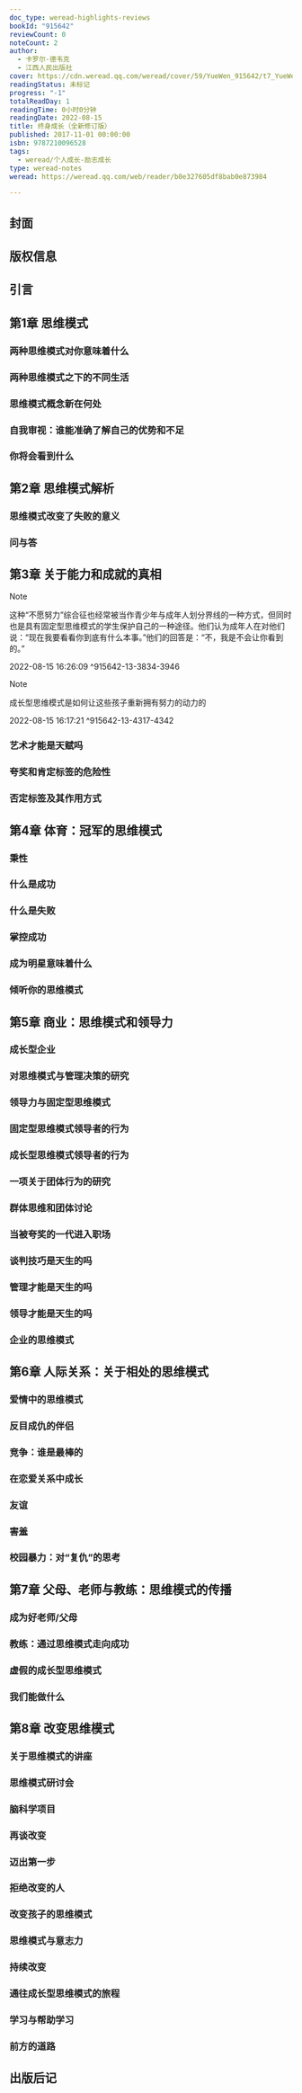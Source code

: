 ```yaml
---
doc_type: weread-highlights-reviews
bookId: "915642"
reviewCount: 0
noteCount: 2
author:
  - 卡罗尔·德韦克
  - 江西人民出版社
cover: https://cdn.weread.qq.com/weread/cover/59/YueWen_915642/t7_YueWen_915642.jpg
readingStatus: 未标记
progress: "-1"
totalReadDay: 1
readingTime: 0小时0分钟
readingDate: 2022-08-15
title: 终身成长（全新修订版）
published: 2017-11-01 00:00:00
isbn: 9787210096528
tags:
  - weread/个人成长-励志成长
type: weread-notes
weread: https://weread.qq.com/web/reader/b0e327605df8bab0e873984

---
```



## 封面

## 版权信息

## 引言

## 第1章 思维模式

### 两种思维模式对你意味着什么

### 两种思维模式之下的不同生活

### 思维模式概念新在何处

### 自我审视：谁能准确了解自己的优势和不足

### 你将会看到什么

## 第2章 思维模式解析

### 思维模式改变了失败的意义

### 问与答

## 第3章 关于能力和成就的真相

> [!NOTE] 
> 这种“不愿努力”综合征也经常被当作青少年与成年人划分界线的一种方式，但同时也是具有固定型思维模式的学生保护自己的一种途径。他们认为成年人在对他们说：“现在我要看看你到底有什么本事。”他们的回答是：“不，我是不会让你看到的。”
> 
> 2022-08-15 16:26:09 ^915642-13-3834-3946

> [!NOTE] 
> 成长型思维模式是如何让这些孩子重新拥有努力的动力的
> 
> 2022-08-15 16:17:21 ^915642-13-4317-4342

### 艺术才能是天赋吗

### 夸奖和肯定标签的危险性

### 否定标签及其作用方式

## 第4章 体育：冠军的思维模式

### 秉性

### 什么是成功

### 什么是失败

### 掌控成功

### 成为明星意味着什么

### 倾听你的思维模式

## 第5章 商业：思维模式和领导力

### 成长型企业

### 对思维模式与管理决策的研究

### 领导力与固定型思维模式

### 固定型思维模式领导者的行为

### 成长型思维模式领导者的行为

### 一项关于团体行为的研究

### 群体思维和团体讨论

### 当被夸奖的一代进入职场

### 谈判技巧是天生的吗

### 管理才能是天生的吗

### 领导才能是天生的吗

### 企业的思维模式

## 第6章 人际关系：关于相处的思维模式

### 爱情中的思维模式

### 反目成仇的伴侣

### 竞争：谁是最棒的

### 在恋爱关系中成长

### 友谊

### 害羞

### 校园暴力：对“复仇”的思考

## 第7章 父母、老师与教练：思维模式的传播

### 成为好老师/父母

### 教练：通过思维模式走向成功

### 虚假的成长型思维模式

### 我们能做什么

## 第8章 改变思维模式

### 关于思维模式的讲座

### 思维模式研讨会

### 脑科学项目

### 再谈改变

### 迈出第一步

### 拒绝改变的人

### 改变孩子的思维模式

### 思维模式与意志力

### 持续改变

### 通往成长型思维模式的旅程

### 学习与帮助学习

### 前方的道路

## 出版后记

